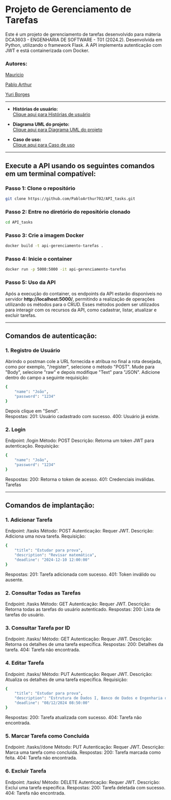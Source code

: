 # **Projeto de Gerenciamento de Tarefas**

Este é um projeto de gerenciamento de tarefas desenvolvido para máteria DCA3603 - ENGENHARIA DE SOFTWARE - T01 (2024.2). Desenvolvida em Python, utilizando o framework Flask. A API implementa autenticação com JWT e está containerizada com Docker.

### **Autores:**

[Mauricio](https://github.com/MauricioMatheus)

[Pablo Arthur](https://github.com/PabloArthur702)

[Yuri Borges](https://github.com/YuriFBorges)

---

- **Histórias de usuário:**  
  [Clique aqui para Histórias de usuário](https://drive.google.com/drive/folders/141v8i4cvNGrrzBccZesZNT_eU48w4BHv?usp=sharing)  

- **Diagrama UML do projeto:**  
  [Clique aqui para Diagrama UML do projeto](https://drive.google.com/drive/folders/1sM3cB320fvlwXP4lYR8_cxHk7plEDnPT?usp=sharing)  

- **Caso de uso:**  
  [Clique aqui para Caso de uso](https://drive.google.com/drive/folders/1zfTk6-IrFdoyXAVV9pJAegro8bxOK0Jq?usp=sharing)
  
---

## **Execute a API usando os seguintes comandos em um terminal compatível:**

### **Passo 1: Clone o repositório**
```bash
git clone https://github.com/PabloArthur702/API_tasks.git
```
### **Passo 2: Entre no diretório do repositório clonado**
```bash
cd API_tasks
```

### **Passo 3: Crie a imagem Docker**
```bash
docker build -t api-gerenciamento-tarefas .
```

### **Passo 4: Inicie o container**
```bash
docker run -p 5000:5000 -it api-gerenciamento-tarefas
```

### **Passo 5: Uso da API**
Após a execução do container, os endpoints da API estarão disponíveis no servidor **http://localhost:5000/**, permitindo a realização de operações utilizando os métodos para o CRUD. Esses métodos podem ser utilizados para interagir com os recursos da API, como cadastrar, listar, atualizar e excluir tarefas.

---

## **Comandos de autenticação:**

### **1. Registro de Usuário**
Abrindo o postman cole a URL fornecida e atribua no final a rota desejada, como por exemplo, "/register", selecione o método "POST". Mude para "Body", selecione "raw" e depois modifique "Text" para "JSON". Adicione dentro do campo a seguinte requisição:
```bash
{
    "name": "João",
    "password": "1234"
}
```
Depois clique em "Send".  
Respostas:
201: Usuário cadastrado com sucesso.
400: Usuário já existe.
### **2. Login**
Endpoint: /login
Método: POST
Descrição: Retorna um token JWT para autenticação.
Requisição:
```bash
{
    "name": "João",
    "password": "1234"
}
```
Respostas:
200: Retorna o token de acesso.
401: Credenciais inválidas.
Tarefas

---

## **Comandos de implantação:**

### **1. Adicionar Tarefa**
Endpoint: /tasks
Método: POST
Autenticação: Requer JWT.
Descrição: Adiciona uma nova tarefa.
Requisição:
```bash
{
    "title": "Estudar para prova",
    "description": "Revisar matemática",
    "deadline": "2024-12-10 12:00:00"
}
```
Respostas:
201: Tarefa adicionada com sucesso.
401: Token inválido ou ausente.
### **2. Consultar Todas as Tarefas**
Endpoint: /tasks
Método: GET
Autenticação: Requer JWT.
Descrição: Retorna todas as tarefas do usuário autenticado.
Respostas:
200: Lista de tarefas do usuário.
### **3. Consultar Tarefa por ID**
Endpoint: /tasks/<id>
Método: GET
Autenticação: Requer JWT.
Descrição: Retorna os detalhes de uma tarefa específica.
Respostas:
200: Detalhes da tarefa.
404: Tarefa não encontrada.
### **4. Editar Tarefa**
Endpoint: /tasks/<id>
Método: PUT
Autenticação: Requer JWT.
Descrição: Atualiza os detalhes de uma tarefa específica.
Requisição:
```bash
{
    "title": "Estudar para prova",
    "description": "Estrutura de Dados I, Banco de Dados e Engenharia de Software",
    "deadline": "08/12/2024 08:50:00"
}
```
Respostas:
200: Tarefa atualizada com sucesso.
404: Tarefa não encontrada.
### **5. Marcar Tarefa como Concluída**
Endpoint: /tasks/<id>/done
Método: PUT
Autenticação: Requer JWT.
Descrição: Marca uma tarefa como concluída.
Respostas:
200: Tarefa marcada como feita.
404: Tarefa não encontrada.
### **6. Excluir Tarefa**
Endpoint: /tasks/<id>
Método: DELETE
Autenticação: Requer JWT.
Descrição: Exclui uma tarefa específica.
Respostas:
200: Tarefa deletada com sucesso.
404: Tarefa não encontrada.
